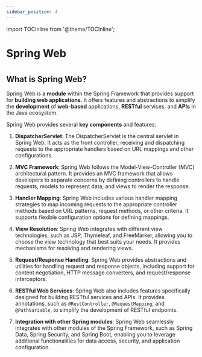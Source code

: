 ```yaml
---
sidebar_position: 4
---
```

import TOCInline from '@theme/TOCInline';

# Spring Web
# <TOCInline toc={toc} />

## What is Spring Web?
Spring Web is a **module** within the Spring Framework that provides support for **building web applications**. It offers features and abstractions to simplify the **development** of **web-based** applications, **RESTful** services, and **APIs** in the Java ecosystem.

Spring Web provides several **key components** and features:

1. **DispatcherServlet**: The DispatcherServlet is the central servlet in Spring Web. It acts as the front controller, receiving and dispatching requests to the appropriate handlers based on URL mappings and other configurations.

2. **MVC Framework**: Spring Web follows the Model-View-Controller (MVC) architectural pattern. It provides an MVC framework that allows developers to separate concerns by defining controllers to handle requests, models to represent data, and views to render the response.

3. **Handler Mapping**: Spring Web includes various handler mapping strategies to map incoming requests to the appropriate controller methods based on URL patterns, request methods, or other criteria. It supports flexible configuration options for defining mappings.

4. **View Resolution**: Spring Web integrates with different view technologies, such as JSP, Thymeleaf, and FreeMarker, allowing you to choose the view technology that best suits your needs. It provides mechanisms for resolving and rendering views.

5. **Request/Response Handling**: Spring Web provides abstractions and utilities for handling request and response objects, including support for content negotiation, HTTP message converters, and request/response interceptors.

6. **RESTful Web Services**: Spring Web also includes features specifically designed for building RESTful services and APIs. It provides annotations, such as `@RestController`, `@RequestMapping`, and `@PathVariable`, to simplify the development of RESTful endpoints.

7. **Integration with other Spring modules**: Spring Web seamlessly integrates with other modules of the Spring Framework, such as Spring Data, Spring Security, and Spring Boot, enabling you to leverage additional functionalities for data access, security, and application configuration.